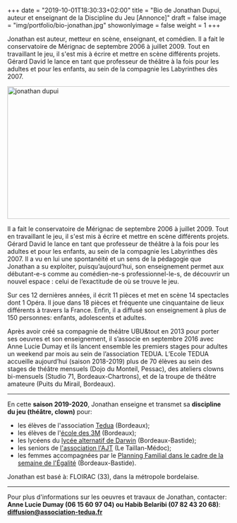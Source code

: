+++
date = "2019-10-01T18:30:33+02:00"
title = "Bio de Jonathan Dupui, auteur et enseignant de la Discipline du Jeu [Annonce]"
draft = false
image = "img/portfolio/bio-jonathan.jpg"
showonlyimage = false
weight = 1
+++

Jonathan est auteur, metteur en scène, enseignant, et comédien.
Il a fait le conservatoire de Mérignac de septembre 2006 à juillet 2009. Tout en travaillant le jeu, il s'est mis à écrire et mettre en scène différents projets. Gérard David le lance en tant que professeur de théâtre à la fois pour les adultes et pour les enfants, au sein de la compagnie les Labyrinthes dès 2007.
<!--more-->
<left> <img src="/img/bio-jonathan.png" alt="jonathan dupui" height="300" width="750"> </left>



Il a fait le conservatoire de Mérignac de septembre 2006 à juillet 2009. Tout en travaillant le jeu, il s'est mis à écrire et mettre en scène différents projets. Gérard David le lance en tant que professeur de théâtre à la fois pour les adultes et pour les enfants, au sein de la compagnie les Labyrinthes dès 2007. Il a vu en lui une spontanéité et un sens de la pédagogie que Jonathan a su exploiter, puisqu’aujourd’hui, son enseignement permet aux débutant-e-s comme au comédien-ne-s professionnel-le-s, de découvrir un nouvel espace : celui de l’exactitude de où se trouve le jeu.

Sur ces 12 dernières années, il écrit 11 pièces et met en scène 14 spectacles dont 1 Opéra. Il joue dans 18 pièces et fréquente une cinquantaine de lieux différents à travers la France. Enfin, il a diffusé son enseignement à plus de 150 personnes: enfants, adolescents et adultes.

Après avoir créé sa compagnie de théâtre UBU&tout en 2013 pour porter ses oeuvres et son enseignement, il s’associe en septembre 2016 avec Anne Lucie Dumay et ils lancent ensemble les premiers stages pour adultes un weekend par mois au sein de l’association TEDUA.
L’Ecole TEDUA accueille aujourd’hui (saison 2018-2019) plus de 70 élèves au sein des stages de théâtre mensuels (Dojo du Monteil, Pessac), des ateliers clowns bi-mensuels (Studio 71, Bordeaux-Chartrons), et de la troupe de théâtre amateure (Puits du Mirail, Bordeaux).

---
En cette **saison 2019-2020**, Jonathan enseigne et transmet sa **discipline du jeu (théâtre, clown)** pour:  
- les élèves de l'association [Tedua](https://www.association-tedua.fr/) (Bordeaux);  
- les élèves de l'[école des 3M](https://www.ecoledes3m-bordeaux.com/) (Bordeaux);  
- les lycéens du [lycée alternatif de Darwin](https://www.lycee-lem.com/) (Bordeaux-Bastide);  
- les seniors de [l'association l'AJT](https://www.facebook.com/pg/AjtTheatre/posts/) (Le Taillan-Médoc);  
- les femmes accompagnées par le [Planning Familial dans le cadre de la semaine de l'Égalité](https://www.facebook.com/stopharcelementderuebordeaux/posts/772148356584693?__tn__=-R) (Bordeaux-Bastide).  

Jonathan est basé à: FLOIRAC (33), dans la métropole bordelaise.  

---
Pour plus d'informations sur les oeuvres et travaux de Jonathan, contacter:   
**Anne Lucie Dumay (06 15 60 97 04) ou Habib Belaribi (07 82 43 20 68)**:<br>
**diffusion@association-tedua.fr** <br>

